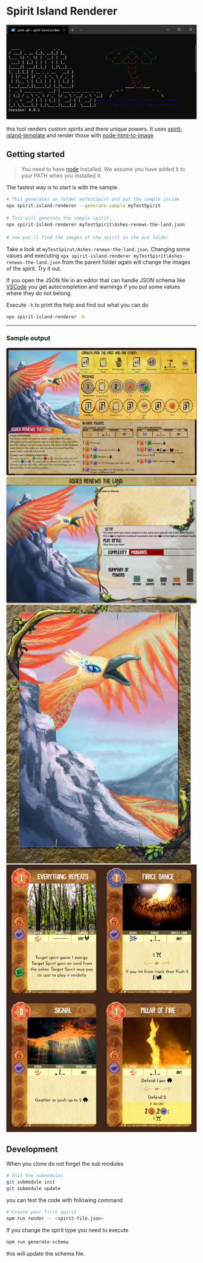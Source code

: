 # Spirit Island Renderer

![console screenshot](docs/console.png)

this tool renders custom spirits and there unique powers. It uses [spirit-island-template](https://github.com/Gudradain/spirit-island-template) and render those with [node-html-to-image](https://github.com/frinyvonnick/node-html-to-image)


## Getting started

>You need to have [node](https://nodejs.org/) installed. We assume you have added it to your PATH when you installed it.

The fastest way is to start is with the sample.

```bash
# This generates an folder myTestSpirt and put the sample inside
npx spirit-island-renderer --generate-sample myTestSpirit

# This will generate the sample spirit
npx spirit-island-renderer myTestSpirit\Ashes-renews-the-land.json

# now you'll find the images of the spirit in the out folder
```

Take a look at `myTestSpirut/Ashes-renews-the-land.json`. Changing some values and executing `npx spirit-island-renderer myTestSpirit\Ashes-renews-the-land.json` from the parent folder again will change the images of the spirit. Try it out.

If you open the JSON file in an editor that can handle JSON schema like [VSCode](https://code.visualstudio.com/Download) you get autocompletion and warnings if you put some values where they do not belong.

Execute `-h` to print the help and find out what you can do
```bash
npx spirit-island-renderer -h
```


------------------------------




### Sample output

![Face of the spirit board](docs/Ashes%20renews%20the%20land.json-front.png)
![Lore of the spirit board](docs/Ashes%20renews%20the%20land.json-lore.png)
![Back of the unique power card](docs/Ashes%20renews%20the%20land.json-cards-back.png)
![Face of the unique power card](docs/Ashes%20renews%20the%20land.json-cards.png "Face of the unique power card")

## Development

When you clone do not forget the sub modules

```bash
# Init the submodules
git submodule init
git submodule update

```
you can test the code with following command
```bash
# Create your first spirit
npm run render -- <spirit-file.json>

```

If you change the spirit type you need to execute

```bash
npm run generate-schema
```

this will update the schema file.
